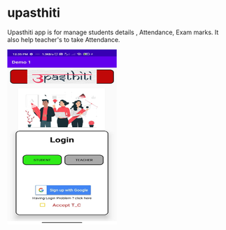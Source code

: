 # upasthiti
Upasthiti app is for manage students details , Attendance, Exam marks. It also help teacher's to take Attendance.

<img src="app/src/main/res/drawable/app_ss/app_ss_1.jpeg" width="250" height="400">
